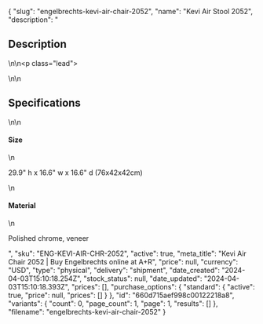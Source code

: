 {
  "slug": "engelbrechts-kevi-air-chair-2052",
  "name": "Kevi Air Stool 2052",
  "description": "<h2>Description</h2>\n<!-- split -->\n<p class=\"lead\"> </p>\n<!-- split -->\n<h2>Specifications</h2>\n<!-- split -->\n<h4>Size</h4>\n<p>29.9\" h x 16.6\" w x 16.6\" d (76x42x42cm)</p>\n<h4>Material</h4>\n<p>Polished chrome, veneer</p>",
  "sku": "ENG-KEVI-AIR-CHR-2052",
  "active": true,
  "meta_title": "Kevi Air Chair 2052 | Buy Engelbrechts online at A+R",
  "price": null,
  "currency": "USD",
  "type": "physical",
  "delivery": "shipment",
  "date_created": "2024-04-03T15:10:18.254Z",
  "stock_status": null,
  "date_updated": "2024-04-03T15:10:18.393Z",
  "prices": [],
  "purchase_options": {
    "standard": {
      "active": true,
      "price": null,
      "prices": []
    }
  },
  "id": "660d715aef998c00122218a8",
  "variants": {
    "count": 0,
    "page_count": 1,
    "page": 1,
    "results": []
  },
  "filename": "engelbrechts-kevi-air-chair-2052"
}